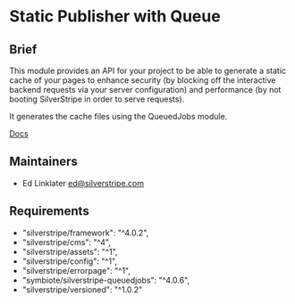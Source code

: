 # Static Publisher with Queue

## Brief

This module provides an API for your project to be able to generate a static cache of your pages to enhance
security (by blocking off the interactive backend requests via your server configuration) and performance 
(by not booting SilverStripe in order to serve requests).

It generates the cache files using the QueuedJobs module.

[Docs](docs/en/index.md)

## Maintainers

* Ed Linklater <ed@silverstripe.com>

## Requirements

* "silverstripe/framework": "^4.0.2",
* "silverstripe/cms": "^4",
* "silverstripe/assets": "^1",
* "silverstripe/config": "^1",
* "silverstripe/errorpage": "^1",
* "symbiote/silverstripe-queuedjobs": "^4.0.6",
* "silverstripe/versioned": "^1.0.2"
